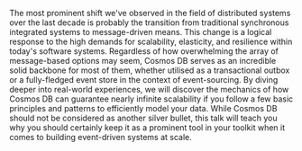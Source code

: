 The most prominent shift we've observed in the field of distributed systems over the last decade is probably the
transition from traditional synchronous integrated systems to message-driven means. This change is a logical response to
the high demands for scalability, elasticity, and resilience within today's software systems. Regardless of how
overwhelming the array of message-based options may seem, Cosmos DB serves as an incredible solid backbone for most of
them, whether utilised as a transactional outbox or a fully-fledged event store in the context of event-sourcing. By
diving deeper into real-world experiences, we will discover the mechanics of how Cosmos DB can guarantee nearly infinite
scalability if you follow a few basic principles and patterns to efficiently model your data. While Cosmos DB should not
be considered as another silver bullet, this talk will teach you why you should certainly keep it as a prominent tool in
your toolkit when it comes to building event-driven systems at scale.
